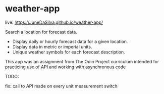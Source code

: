 # weather-app

live: https://JuneDaSilva.github.io/weather-app/

Search a location for forecast data.

- Display daily or hourly forecast data for a given location.
- Display data in metric or imperial units.
- Unique weather symbols for each forecast description.

This app was an assignment from The Odin Project curriculum intended for practicing use of API and working with asynchronous code

TODO:

fix: call to API made on every unit measurement switch
